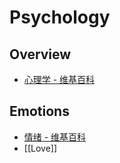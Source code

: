 # Psychology

## Overview

- [心理学 - 维基百科](https://zh.wikipedia.org/wiki/%E5%BF%83%E7%90%86%E5%AD%A6)

## Emotions

- [情绪 - 维基百科](https://zh.wikipedia.org/wiki/%E6%83%85%E7%BB%AA)
- [[Love]]
